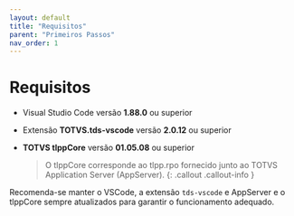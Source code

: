 ```yaml
---
layout: default
title: "Requisitos"
parent: "Primeiros Passos"
nav_order: 1
---
```

<!-- markdownlint-disable MD025 MD013-->
# Requisitos

- Visual Studio Code versão **1.88.0** ou superior

- Extensão **TOTVS.tds-vscode** versão **2.0.12** ou superior

- **TOTVS tlppCore** versão **01.05.08** ou superior
  > O tlppCore corresponde ao tlpp.rpo fornecido junto ao TOTVS Application Server (AppServer).
  {: .callout .callout-info }

Recomenda-se manter o VSCode, a extensão `tds-vscode` e AppServer e o tlppCore sempre atualizados para garantir o funcionamento adequado.
